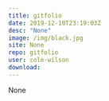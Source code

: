 ```yaml
---
title: gitfolio
date: 2019-12-10T23:19:03Z
desc: "None"
image: /img/black.jpg
site: None
repo: gitfolio
user: cole-wilson
download: 
---
```

None
